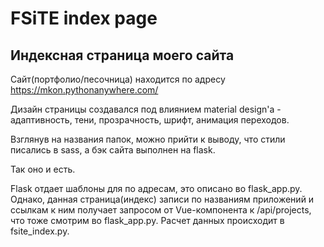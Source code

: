 # FSiTE index page
## Индексная страница моего сайта

Сайт(портфолио/песочница) находится по адресу https://mkon.pythonanywhere.com/

Дизайн страницы создавался под влиянием material design'а - адаптивность, тени, прозрачность, шрифт, анимация переходов.

Взглянув на названия папок, можно прийти к выводу, что стили писались в sass, а бэк сайта выполнен на flask.

Так оно и есть.

Flask отдает шаблоны для по адресам, это описано во flask_app.py.
Однако, данная страница(индекс) записи по названиям приложений и ссылкам к ним получает запросом от Vue-компонента к /api/projects, что тоже смотрим во flask_app.py.
Расчет данных происходит в fsite_index.py.
